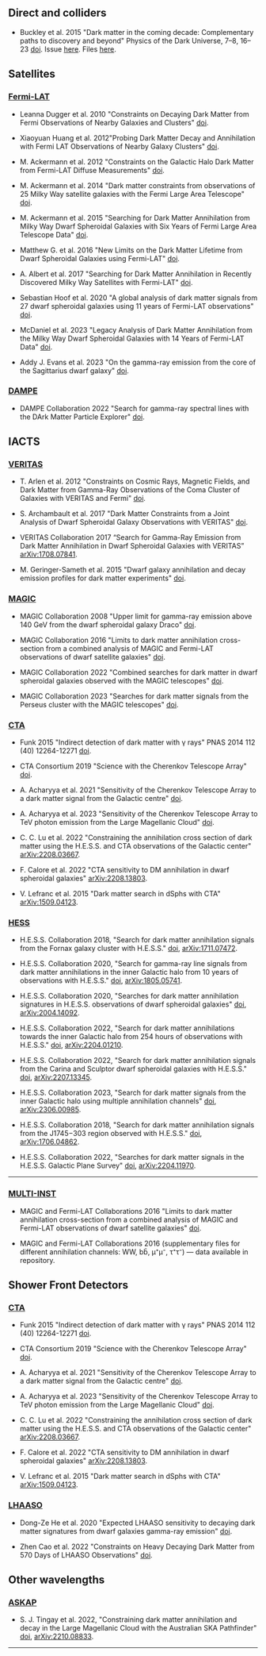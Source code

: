 ## Direct and colliders
- Buckley et al. 2015 "Dark matter in the coming decade: Complementary paths to discovery and beyond" Physics of the Dark Universe, 7–8, 16–23 [doi](https://doi.org/10.1016/j.dark.2015.04.001). Issue [here](https://github.com/micheledoro/gDMbounds/issues?q=is%3Aissue+is%3Aclosed). Files [here](https://github.com/micheledoro/gDMbounds/tree/09efd8e9c08c11d836a4fb080516685ebe28f050/dmbounds/bounds/directsearches).


## Satellites
### [Fermi-LAT](https://github.com/micheledoro/gDMbounds/tree/main/dmbounds/bounds/lat)
- Leanna Dugger et al. 2010 "Constraints on Decaying Dark Matter from Fermi Observations of Nearby Galaxies and Clusters" [doi](https://doi.org/10.1088/1475-7516/2010/12/015).

- Xiaoyuan Huang et al. 2012"Probing Dark Matter Decay and Annihilation with Fermi LAT Observations of Nearby Galaxy Clusters" [doi](https://doi.org/10.1088/1475-7516/2012/01/042).

- M. Ackermann et al. 2012 "Constraints on the Galactic Halo Dark Matter from Fermi-LAT Diffuse Measurements" [doi](https://doi.org/10.1088/0004-637X/761/2/91).

- M. Ackermann et al. 2014 "Dark matter constraints from observations of 25 Milky Way satellite galaxies with the Fermi Large Area Telescope" [doi](https://doi.org/10.1103/PhysRevD.89.042001).

- M. Ackermann et al. 2015 "Searching for Dark Matter Annihilation from Milky Way Dwarf Spheroidal Galaxies with Six Years of Fermi Large Area Telescope Data" [doi](https://doi.org/10.1103/PhysRevLett.115.231301).

- Matthew G. et al. 2016 "New Limits on the Dark Matter Lifetime from Dwarf Spheroidal Galaxies using Fermi-LAT" [doi](https://doi.org/10.1103/PhysRevD.93.103009).

- A. Albert et al. 2017 "Searching for Dark Matter Annihilation in Recently Discovered Milky Way Satellites with Fermi-LAT" [doi](https://doi.org/10.3847/1538-4357/834/2/110).

- Sebastian Hoof et al. 2020 "A global analysis of dark matter signals from 27 dwarf spheroidal galaxies using 11 years of Fermi-LAT observations" [doi](https://doi.org/10.1088/1475-7516/2020/02/012).

- McDaniel et al. 2023 "Legacy Analysis of Dark Matter Annihilation from the Milky Way Dwarf Spheroidal Galaxies with 14 Years of Fermi-LAT Data" [doi](https://doi.org/10.48550/arXiv.2311.04982).

- Addy J. Evans et al. 2023 "On the gamma-ray emission from the core of the Sagittarius dwarf galaxy" [doi](https://doi.org/10.1093/mnras/stad2074).


### [DAMPE](https://github.com/micheledoro/gDMbounds/tree/main/dmbounds/bounds/dampe)
- DAMPE Collaboration 2022 "Search for gamma-ray spectral lines with the DArk Matter Particle Explorer" [doi](https://doi.org/10.1016/j.scib.2021.12.015).



## IACTS
### [VERITAS](https://github.com/micheledoro/gDMbounds/tree/main/dmbounds/bounds/veritas)

- T. Arlen et al. 2012 "Constraints on Cosmic Rays, Magnetic Fields, and Dark Matter from Gamma-Ray Observations of the Coma Cluster of Galaxies with VERITAS and Fermi" [doi](https://doi.org/10.1088/0004-637X/757/2/123).

- S. Archambault et al. 2017 "Dark Matter Constraints from a Joint Analysis of Dwarf Spheroidal Galaxy Observations with VERITAS" [doi](https://doi.org/10.1103/PhysRevD.95.082001).

- VERITAS Collaboration 2017 “Search for Gamma-Ray Emission from Dark Matter Annihilation in Dwarf Spheroidal Galaxies with VERITAS” [arXiv:1708.07841](https://arxiv.org/abs/1708.07841).

- M. Geringer-Sameth et al. 2015 "Dwarf galaxy annihilation and decay emission profiles for dark matter experiments" [doi](https://doi.org/10.1088/1475-7516/2015/02/023).


### [MAGIC](https://github.com/micheledoro/gDMbounds/tree/main/dmbounds/bounds/magic)

- MAGIC Collaboration 2008 "Upper limit for gamma-ray emission above 140 GeV from the dwarf spheroidal galaxy Draco" [doi](https://doi.org/10.1086/529135).

- MAGIC Collaboration 2016 "Limits to dark matter annihilation cross-section from a combined analysis of MAGIC and Fermi-LAT observations of dwarf satellite galaxies" [doi](https://doi.org/10.1088/1475-7516/2016/02/039).

- MAGIC Collaboration 2022 "Combined searches for dark matter in dwarf spheroidal galaxies observed with the MAGIC telescopes" [doi](https://doi.org/10.1088/1475-7516/2022/03/073).

- MAGIC Collaboration 2023 "Searches for dark matter signals from the Perseus cluster with the MAGIC telescopes" [doi](https://doi.org/10.1088/1475-7516/2023/03/055).


### [CTA](https://github.com/micheledoro/gDMbounds/tree/main/dmbounds/bounds/cta)

- Funk 2015 "Indirect detection of dark matter with γ rays" PNAS 2014 112 (40) 12264-12271 [doi](https://doi.org/10.1073/pnas.1308728111). 

- CTA Consortium 2019 "Science with the Cherenkov Telescope Array" [doi](https://doi.org/10.1142/10986).

- A. Acharyya et al. 2021 "Sensitivity of the Cherenkov Telescope Array to a dark matter signal from the Galactic centre" [doi](https://doi.org/10.1088/1475-7516/2021/01/057).

- A. Acharyya et al. 2023 "Sensitivity of the Cherenkov Telescope Array to TeV photon emission from the Large Magellanic Cloud" [doi](https://doi.org/10.1093/mnras/stad1576).

- C. C. Lu et al. 2022 "Constraining the annihilation cross section of dark matter using the H.E.S.S. and CTA observations of the Galactic center" [arXiv:2208.03667](https://arxiv.org/abs/2208.03667).

- F. Calore et al. 2022 "CTA sensitivity to DM annihilation in dwarf spheroidal galaxies" [arXiv:2208.13803](https://arxiv.org/abs/2208.13803).

- V. Lefranc et al. 2015 "Dark matter search in dSphs with CTA" [arXiv:1509.04123](https://arxiv.org/abs/1509.04123).



### [HESS](https://github.com/micheledoro/gDMbounds/tree/main/dmbounds/bounds/hess)

- H.E.S.S. Collaboration 2018, "Search for dark matter annihilation signals from the Fornax galaxy cluster with H.E.S.S." [doi](https://doi.org/10.1103/PhysRevD.97.082001), [arXiv:1711.07472](https://arxiv.org/abs/1711.07472).  

- H.E.S.S. Collaboration 2020, "Search for gamma-ray line signals from dark matter annihilations in the inner Galactic halo from 10 years of observations with H.E.S.S." [doi](https://doi.org/10.1103/PhysRevLett.120.201101), [arXiv:1805.05741](https://arxiv.org/abs/1805.05741).  

- H.E.S.S. Collaboration 2020, "Searches for dark matter annihilation signatures in H.E.S.S. observations of dwarf spheroidal galaxies" [doi](https://doi.org/10.1103/PhysRevD.102.062001), [arXiv:2004.14092](https://arxiv.org/abs/2004.14092).  

- H.E.S.S. Collaboration 2022, "Search for dark matter annihilations towards the inner Galactic halo from 254 hours of observations with H.E.S.S." [doi](https://doi.org/10.1103/PhysRevD.106.062009), [arXiv:2204.01210](https://arxiv.org/abs/2204.01210).  

- H.E.S.S. Collaboration 2022, "Search for dark matter annihilation signals from the Carina and Sculptor dwarf spheroidal galaxies with H.E.S.S." [doi](https://doi.org/10.1103/PhysRevD.106.042001), [arXiv:2207.13345](https://arxiv.org/abs/2207.13345).  

- H.E.S.S. Collaboration 2023, "Search for dark matter signals from the inner Galactic halo using multiple annihilation channels" [doi](https://doi.org/10.1103/PhysRevD.108.083009), [arXiv:2306.00985](https://arxiv.org/abs/2306.00985).  

- H.E.S.S. Collaboration 2018, "Search for dark matter annihilation signals from the J1745−303 region observed with H.E.S.S." [doi](https://doi.org/10.1051/0004-6361/201730737), [arXiv:1706.04862](https://arxiv.org/abs/1706.04862).  

- H.E.S.S. Collaboration 2022, "Searches for dark matter signals in the H.E.S.S. Galactic Plane Survey" [doi](https://doi.org/10.1103/PhysRevD.106.042011), [arXiv:2204.11970](https://arxiv.org/abs/2204.11970).  

--- 

### [MULTI-INST](https://github.com/micheledoro/gDMbounds/tree/main/dmbounds/bounds/multi-inst)

- MAGIC and Fermi-LAT Collaborations 2016 "Limits to dark matter annihilation cross-section from a combined analysis of MAGIC and Fermi-LAT observations of dwarf satellite galaxies" [doi](https://doi.org/10.1088/1475-7516/2016/02/039).

- MAGIC and Fermi-LAT Collaborations 2016 (supplementary files for different annihilation channels: WW, bb̄, μ⁺μ⁻, τ⁺τ⁻) — data available in repository.

## Shower Front Detectors
### [CTA](https://github.com/micheledoro/gDMbounds/tree/main/dmbounds/bounds/cta)

- Funk 2015 "Indirect detection of dark matter with γ rays" PNAS 2014 112 (40) 12264-12271 [doi](https://doi.org/10.1073/pnas.1308728111). 

- CTA Consortium 2019 "Science with the Cherenkov Telescope Array" [doi](https://doi.org/10.1142/10986).

- A. Acharyya et al. 2021 "Sensitivity of the Cherenkov Telescope Array to a dark matter signal from the Galactic centre" [doi](https://doi.org/10.1088/1475-7516/2021/01/057).

- A. Acharyya et al. 2023 "Sensitivity of the Cherenkov Telescope Array to TeV photon emission from the Large Magellanic Cloud" [doi](https://doi.org/10.1093/mnras/stad1576).

- C. C. Lu et al. 2022 "Constraining the annihilation cross section of dark matter using the H.E.S.S. and CTA observations of the Galactic center" [arXiv:2208.03667](https://arxiv.org/abs/2208.03667).

- F. Calore et al. 2022 "CTA sensitivity to DM annihilation in dwarf spheroidal galaxies" [arXiv:2208.13803](https://arxiv.org/abs/2208.13803).

- V. Lefranc et al. 2015 "Dark matter search in dSphs with CTA" [arXiv:1509.04123](https://arxiv.org/abs/1509.04123).



### [LHAASO](https://github.com/micheledoro/gDMbounds/tree/main/dmbounds/bounds/lhaaso)
- Dong-Ze He et al. 2020 "Expected LHAASO sensitivity to decaying dark matter signatures from dwarf galaxies gamma-ray emission" [doi](https://doi.org/10.1088/1674-1137/44/8/085001).

- Zhen Cao et al. 2022 "Constraints on Heavy Decaying Dark Matter from 570 Days of LHAASO Observations" [doi](https://doi.org/10.1103/PhysRevLett.129.261103).




## Other wavelengths
### [ASKAP](https://github.com/micheledoro/gDMbounds/tree/main/dmbounds/bounds/askap)

- S. J. Tingay et al. 2022, "Constraining dark matter annihilation and decay in the Large Magellanic Cloud with the Australian SKA Pathfinder" [doi](https://doi.org/10.1103/PhysRevD.106.123017), [arXiv:2210.08833](https://arxiv.org/abs/2210.08833).

---
